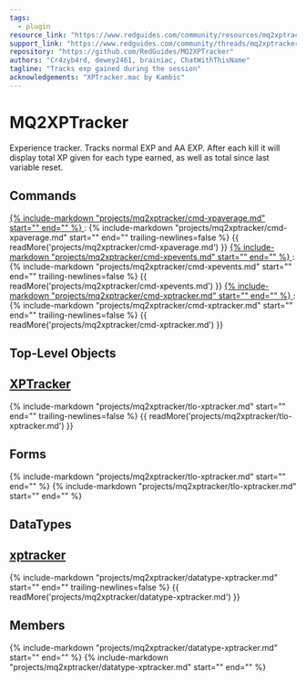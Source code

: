 ```yaml
---
tags:
  - plugin
resource_link: "https://www.redguides.com/community/resources/mq2xptracker.208/"
support_link: "https://www.redguides.com/community/threads/mq2xptracker.66900/"
repository: "https://github.com/RedGuides/MQ2XPTracker"
authors: "Cr4zyb4rd, dewey2461, brainiac, ChatWithThisName"
tagline: "Tracks exp gained during the session"
acknowledgements: "XPTracker.mac by Kambic"
---
```


# MQ2XPTracker

<!--desc-start-->
Experience tracker. Tracks normal EXP and AA EXP. After each kill it will display total XP given for each type earned, as well as total since last variable reset.
<!--desc-end-->

## Commands

<a href="cmd-xpaverage/">
{% 
  include-markdown "projects/mq2xptracker/cmd-xpaverage.md" 
  start="<!--cmd-syntax-start-->" 
  end="<!--cmd-syntax-end-->" 
%}
</a>
:    {% include-markdown "projects/mq2xptracker/cmd-xpaverage.md" 
        start="<!--cmd-desc-start-->" 
        end="<!--cmd-desc-end-->" 
        trailing-newlines=false 
     %} {{ readMore('projects/mq2xptracker/cmd-xpaverage.md') }}

<a href="cmd-xpevents/">
{% 
  include-markdown "projects/mq2xptracker/cmd-xpevents.md" 
  start="<!--cmd-syntax-start-->" 
  end="<!--cmd-syntax-end-->" 
%}
</a>
:    {% include-markdown "projects/mq2xptracker/cmd-xpevents.md" 
        start="<!--cmd-desc-start-->" 
        end="<!--cmd-desc-end-->" 
        trailing-newlines=false 
     %} {{ readMore('projects/mq2xptracker/cmd-xpevents.md') }}

<a href="cmd-xptracker/">
{% 
  include-markdown "projects/mq2xptracker/cmd-xptracker.md" 
  start="<!--cmd-syntax-start-->" 
  end="<!--cmd-syntax-end-->" 
%}
</a>
:    {% include-markdown "projects/mq2xptracker/cmd-xptracker.md" 
        start="<!--cmd-desc-start-->" 
        end="<!--cmd-desc-end-->" 
        trailing-newlines=false 
     %} {{ readMore('projects/mq2xptracker/cmd-xptracker.md') }}

## Top-Level Objects

## [XPTracker](tlo-xptracker.md)
{% include-markdown "projects/mq2xptracker/tlo-xptracker.md" start="<!--tlo-desc-start-->" end="<!--tlo-desc-end-->" trailing-newlines=false %} {{ readMore('projects/mq2xptracker/tlo-xptracker.md') }}

<h2>Forms</h2>
{% include-markdown "projects/mq2xptracker/tlo-xptracker.md" start="<!--tlo-forms-start-->" end="<!--tlo-forms-end-->" %}
{% include-markdown "projects/mq2xptracker/tlo-xptracker.md" start="<!--tlo-linkrefs-start-->" end="<!--tlo-linkrefs-end-->" %}

## DataTypes

## [xptracker](datatype-xptracker.md)
{% include-markdown "projects/mq2xptracker/datatype-xptracker.md" start="<!--dt-desc-start-->" end="<!--dt-desc-end-->" trailing-newlines=false %} {{ readMore('projects/mq2xptracker/datatype-xptracker.md') }}

<h2>Members</h2>
{% include-markdown "projects/mq2xptracker/datatype-xptracker.md" start="<!--dt-members-start-->" end="<!--dt-members-end-->" %}
{% include-markdown "projects/mq2xptracker/datatype-xptracker.md" start="<!--dt-linkrefs-start-->" end="<!--dt-linkrefs-end-->" %}
